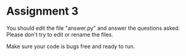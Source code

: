 # Assignment 3

You should edit the file "answer.py" and answer the questions asked.
Please don't try to edit or rename the files.

Make sure your code is bugs free and ready to run.
